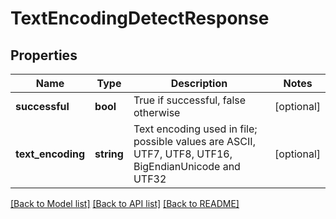 # TextEncodingDetectResponse

## Properties
Name | Type | Description | Notes
------------ | ------------- | ------------- | -------------
**successful** | **bool** | True if successful, false otherwise | [optional] 
**text_encoding** | **string** | Text encoding used in file; possible values are ASCII, UTF7, UTF8, UTF16, BigEndianUnicode and UTF32 | [optional] 

[[Back to Model list]](../README.md#documentation-for-models) [[Back to API list]](../README.md#documentation-for-api-endpoints) [[Back to README]](../README.md)


